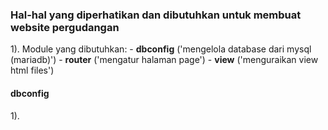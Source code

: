 ### Hal-hal yang diperhatikan dan dibutuhkan untuk membuat website pergudangan

1). Module yang dibutuhkan:
    - **dbconfig** ('mengelola database dari mysql (mariadb)')
    - **router** ('mengatur halaman page')
    - **view** ('menguraikan view html files')

#### **dbconfig**
1). 